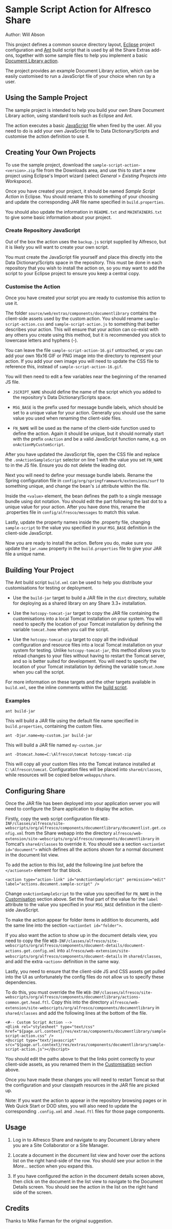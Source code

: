 Sample Script Action for Alfresco Share
=======================================

Author: Will Abson

This project defines a common source directory layout, [Eclipse](http://www.eclipse.org/) 
project configuration and [Ant](http://ant.apache.org/) build script that is used by 
all the Share Extras add-ons, together with some sample files to help you implement 
a basic [Document Library action](http://wiki.alfresco.com/wiki/Custom_Document_Library_Action).

The project provides an example Document Library action, which can be easily
customised to run a JavaScript file of your choice when run by a 
user.

Using the Sample Project
------------------------

The sample project is intended to help you build your own Share Document Library 
action, using standard tools such as Eclipse and Ant.

The action executes a basic [JavaScript](http://wiki.alfresco.com/wiki/JavaScript_API) 
file when fired by the user. All you need to do is add your own JavaScript file 
to Data Dictionary/Scripts and customise the action definition to use it.

Creating Your Own Projects
--------------------------

To use the sample project, download the `sample-script-action-<version>.zip` file from the Downloads area, and use this to start a new project using Eclipse's Import wizard (select _General_ > _Existing Projects into Workspace_).

Once you have created your project, it should be named _Sample Script Action_ in Eclipse. You should rename this to something of your choosing and update the corresponding JAR file name specified in `build.properties`.

You should also update the information in `README.txt` and `MAINTAINERS.txt` to give some basic information about your project.

### Create Repository JavaScript

Out of the box the action uses the `backup.js` script supplied by Alfresco, but it is likely you will want to create your own script.

You must create the JavaScript file yourself and place this directly into the Data Dictionary/Scripts space in the repository. This must be done in each repository that you wish to install the action on, so you may want to add the script to your Eclipse project to ensure you keep a central copy.

### Customise the Action

Once you have created your script you are ready to customise this action to use it.

The folder `source/web/extras/components/documentlibrary` contains the client-side assets used by the custom action. You should rename `sample-script-action.css` and `sample-script-action.js` to something that better describes your action. This will ensure that your action can co-exist with any others you create using this method, but it is recommended you stick to lowercase letters and hyphens (-).

You can leave the file `sample-script-action-16.gif` untouched, or you can add your own 16x16 GIF or PNG image into the directory to represent your action. If you add your own image you will need to update the CSS file to reference this, instead of `sample-script-action-16.gif`.

You will then need to edit a few variables near the beginning of 
the renamed JS file.

  * `JSCRIPT_NAME` should define the name of the script which you added to the repository's Data Dictionary/Scripts space.
    
  * `MSG_BASE` is the prefix used for message bundle labels, which should be set to a unique value for your action. Generally you should use the same value you used when renaming the client-side files.
    
  * `FN_NAME` will be used as the name of the client-side function used to define the action. Again it should be unique, but it should normally start with the prefix `onAction` and be a valid JavaScript function name, e.g. on `onActionMyCustomScript`.

After you have updated the JavaScript file, open the CSS file and replace the `.onActionSampleScript` selector on line 1 with the value you set `FN_NAME` to in the JS file. Ensure you do not delete the leading dot.

Next you will need to define your message bundle labels. Rename the Spring configuration file in `config/org/springframework/extensions/surf` to something unique, and change the bean's `id` attribute within the file.

Inside the `<value>` element, the bean defines the path to a single message bundle using dot notation. You should edit the part following the last dot to a unique value for your action. After you have done this, rename the .properties file in `config/alfresco/messages` to match this value.

Lastly, update the property names inside the .property file, changing
`sample-script` to the value you specified in your `MSG_BASE` definition in the client-side JavaScript.

Now you are ready to install the action. Before you do, make sure you update the `jar.name` property in the `build.properties` file to give your JAR file a unique name.

Building Your Project
---------------------

The Ant build script `build.xml` can be used to help you distribute your customisations for testing or deployment.

  * Use the `build-jar` target to build a JAR file in the `dist` directory, suitable for deploying as a shared library on any Share 3.3+ installation.

  * Use the `hotcopy-tomcat-jar` target to copy the JAR file containing the customisations into a local Tomcat installation on your system. You will need to specify the location of your Tomcat installation by defining the variable `tomcat.home` when you call the script.

  * Use the `hotcopy-tomcat-zip` target to copy all the individual configuration and resource files into a local Tomcat installation on your system for testing. Unlike `hotcopy-tomcat-jar`, this method allows you to reload changes to your files without having to restart the Tomcat server, and so is better suited for development. You will need to specify the location of your Tomcat installation by defining the variable `tomcat.home` when you call the script.

For more information on these targets and the other targets available in `build.xml`, see the inline comments within the [build script](build.xml).

### Examples

    ant build-jar

This will build a JAR file using the default file name specified in `build.properties`, containing the custom files.

    ant -Djar.name=my-custom.jar build-jar

This will build a JAR file named `my-custom.jar`

    ant -Dtomcat.home=C:\Alfresco\tomcat hotcopy-tomcat-zip

This will copy all your custom files into the Tomcat instance installed at `C:\Alfresco\tomcat`. Configuration files will be placed into `shared/classes`, while resources will be copied below `webapps/share`.

Configuring Share
-----------------

Once the JAR file has been deployed into your application server you will need to configure the Share application to display the action.

Firstly, copy the web script configuration file 
`WEB-INF/classes/alfresco/site-webscripts/org/alfresco/components/documentlibrary/documentlist.get.config.xml` 
from the Share webapp into the directory 
`alfresco/web-extension/site-webscripts/org/alfresco/components/documentlibrary` in Tomcat’s `shared/classes` to override it. You should see a section 
`<actionSet id="document">` which defines all the actions shown for a normal document in the document list view.

To add the action to this list, add the following line just before the `</actionset>` element for that block.

    <action type="action-link" id="onActionSampleScript" permission="edit" label="actions.document.sample-script" />

Change `onActionSampleScript` to the value you specified for `FN_NAME` in the [Customisation](#Customisation) section above. Set the final part of the value for the `label` attribute to the value you 
specified in your `MSG_BASE` definition in the client-side JavaScript.

To make the action appear for folder items in addition to documents, add the same line into the section `<actionSet id="folder">`.

If you also want the action to show up in the document details view, you need to copy the file `WEB-INF/classes/alfresco/site-webscripts/org/alfresco/components/document-details/document-actions.get.config.xml`
into `alfresco/web-extension/site-webscripts/org/alfresco/components/document-details` in `shared/classes`, and add the extra `<action>` definition in the same way.

Lastly, you need to ensure that the client-side JS and CSS assets get pulled into the UI as unfortunately the config files do not allow us to specify these dependencies.

To do this, you must override the file 
`WEB-INF/classes/alfresco/site-webscripts/org/alfresco/components/documentlibrary/actions-common.get.head.ftl`. Copy this into the directory `alfresco/web-extension/site-webscripts/org/alfresco/components/documentlibrary` in `shared/classes` and add the following lines at the bottom of the file.

    <#-- Custom Script Action -->
    <@link rel="stylesheet" type="text/css" href="${page.url.context}/res/extras/components/documentlibrary/sample-script-action.css" />
    <@script type="text/javascript" src="${page.url.context}/res/extras/components/documentlibrary/sample-script-action.js"></@script>

You should edit the paths above to that the links point correctly to your 
client-side assets, as you renamed them in the [Customisation](#Customisation) section above.

Once you have made these changes you will need to restart Tomcat so that the configuration and your classpath resources in the JAR file are picked up.

Note: If you want the action to appear in the repository browsing pages or in Web Quick Start or DOD sites, you will also need to update the corresponding `.config.xml` and `.head.ftl` files for those page components.

Usage
-----

  1. Log in to Alfresco Share and navigate to any Document Library where you are a Site Collaborator or a 
     Site Manager.

  2. Locate a document in the document list view and hover over the actions list on the right hand-side
     of the row. You should see your action in the _More..._ section when you expand this.

  3. If you have configured the action in the document details screen above, then click on the document 
     in the list view to navigate to the Document Details screen. You should see the action in the list 
     on the right hand side of the screen.

Credits
-------

Thanks to Mike Farman for the original suggestion.